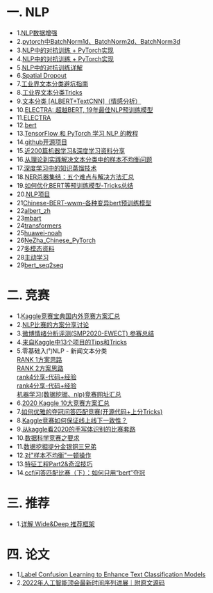 # 一. NLP

* 1.[NLP数据增强](http://www.mamicode.com/info-detail-3015224.html)  
* 2.[pytorch中BatchNorm1d、BatchNorm2d、BatchNorm3d](https://www.jianshu.com/p/749439fb026d)
* 3.[NLP中的对抗训练 + PyTorch实现](https://zhuanlan.zhihu.com/p/91269728?utm_source=wechat_session)
* 4.[NLP中的对抗训练 + PyTorch实现](https://www.cnblogs.com/cx2016/p/13491944.html)
* 5.[NLP中的对抗训练详解](https://www.icode9.com/content-4-697377.html)
* 6.[Spatial Dropout](https://blog.csdn.net/weixin_43896398/article/details/84762943)
* 7.[工业界文本分类避坑指南](https://zhuanlan.zhihu.com/p/201239352?utm_source=qq)
* 8.[工业界文本分类Tricks](https://www.zhihu.com/question/265357659/answer/582711744)
* 9.[文本分类 [ALBERT+TextCNN]（情感分析）](https://zhuanlan.zhihu.com/p/149491055)
* 10.[ELECTRA: 超越BERT, 19年最佳NLP预训练模型](https://mp.weixin.qq.com/s/fR5OrqxCv0udKdyh6CHOjA)
* 11.[ELECTRA](https://github.com/CLUEbenchmark/ELECTRA)
* 12.[bert](https://github.com/lsh1803544/bert)
* 13.[TensorFlow 和 PyTorch 学习 NLP 的教程](https://github.com/graykode/nlp-tutorial)
* 14.[github开源项目](https://dy.163.com/article/F1ATD4S50511D05M.html)
* 15.[近200篇机器学习&深度学习资料分享](https://developer.aliyun.com/article/584854?spm=a2c6h.13813017.0.dArticle738638.15eaf7bfwEygwC)
* 16.[从理论到实践解决文本分类中的样本不均衡问题](https://mp.weixin.qq.com/s/oOx82bvlSK2_gtBvO535cQ)
* 17.[深度学习中的知识蒸馏技术](https://mp.weixin.qq.com/s/ju8TnF2B9iTM2gNfTOuVEA)
* 18.[NER杀器集结：五个难点与解决方法汇总](https://mp.weixin.qq.com/s/hCJyiXAcrv_tNF2J_0ljEw)
* 19.[如何优化BERT等预训练模型-Tricks总结](https://mp.weixin.qq.com/s/A4Kjfpcucdsx9pZsD9UNew)
* 20.[NLP项目](https://github.com/shawroad/NLP_pytorch_project)
* 21[Chinese-BERT-wwm-各种变异bert预训练模型](https://github.com/ymcui/Chinese-BERT-wwm)
* 22[albert_zh](https://github.com/brightmart/albert_zh)
* 23[mbart](https://github.com/pytorch/fairseq/tree/master/examples/mbart)
* 24[transformers](https://github.com/huggingface/transformers)
* 25[huawei-noah](https://github.com/huawei-noah/Pretrained-Language-Model)
* 26[NeZha_Chinese_PyTorch](https://github.com/cedar33/NeZha_Chinese_PyTorch)
* 27[多模态资料](https://mp.weixin.qq.com/s/Vwryz12zs4-80BVT1vZ01w)
* 28[主动学习](https://www.zhihu.com/tardis/landing/m/360/qus/265479171)
* 29[bert_seq2seq](http://www.blog.zhxing.online/#/readBlog/372)

# 二. 竞赛
* 1.[Kaggle竞赛宝典国内外竞赛方案汇总](https://mp.weixin.qq.com/s?__biz=MzU1Nzc1NjI0Nw==&mid=2247488075&idx=1&sn=27452756cb89102a5aa2c255961384da&chksm=fc31a873cb4621658f8480aaca64c319060297f4e7e90180dde18e0dfd6eb41209d7af181012&mpshare=1&scene=23&srcid=1004owM1mauskyrWYK5AbBQU&sharer_sharetime=1601815250439&sharer_shareid=fb5716a8ad12ea6329433df53d4cbf64#rd)
* 2.[NLP比赛的方案分享讨论](https://github.com/zhpmatrix/nlp-competitions-list-review)
* 3.[微博情绪分析评测(SMP2020-EWECT) 参赛总结](https://zhuanlan.zhihu.com/p/222138885)
* 4.[来自Kaggle中13个项目的Tips和Tricks](https://mp.weixin.qq.com/s?__biz=MzU1Nzc1NjI0Nw==&mid=2247489197&idx=1&sn=8b0ff4bb4fca7534a956ba7dda8d3cf8&chksm=fc31ac95cb462583b8c66a08ea795d795f1f4c362e16d81fd3288bca10574ebd9c8b7db24626&mpshare=1&scene=23&srcid=1121xI4A3gIFcT7zKjotxQul&sharer_sharetime=1605926207697&sharer_shareid=fb5716a8ad12ea6329433df53d4cbf64#rd)
* 5.零基础入门NLP - 新闻文本分类  
     [RANK 1方案思路](https://github.com/kangyishuai/NEWS-TEXT-CLASSIFICATION?spm=5176.12282029.0.0.36fa49f5ZFG7Mn)  
     [RANK 2方案思路](https://tianchi.aliyun.com/notebook-ai/detail?spm=5176.12586969.1002.81.6406111ahNBJkP&postId=131690)  
     [rank4分享-代码+经验](https://zhuanlan.zhihu.com/p/231180925?spm=5176.12282029.0.0.57183248WSS0NT)  
     [rank4分享-代码+经验](https://github.com/KOF-hello/rank4_NLP_textclassification)  
     [机器学习(数据挖掘、nlp)竞赛网址汇总](https://zhuanlan.zhihu.com/p/73014300)
* 6.[2020 Kaggle 10大竞赛方案汇总](https://mp.weixin.qq.com/s?__biz=Mzk0NDE5Nzg1Ng==&mid=2247490438&idx=1&sn=30c6943dd76919a449814f9eb2061ff2&chksm=c3290209f45e8b1fa48bb7f5d0d3a91b36e9227ed1a4f772b90660a3b26b5e82721c3cabc164&mpshare=1&scene=23&srcid=0103UJOHnmRkUkOsstItVoUV&sharer_sharetime=1609677286352&sharer_shareid=fb5716a8ad12ea6329433df53d4cbf64#rd)    
* 7.[如何优雅的夺冠问答匹配竞赛(开源代码+上分Tricks)](https://mp.weixin.qq.com/s/MBgpBa4I561HhjIqR8OWrw)
* 8.[Kaggle竞赛如何保证线上线下一致性？](https://mp.weixin.qq.com/s?__biz=Mzk0NDE5Nzg1Ng==&mid=2247493351&idx=1&sn=d4144b64da66d4bc91ed0716596476ce&chksm=c32aff68f45d767e7392de9fc12814a229130d6ca0c41764ba1fbcb437a909a7560a22d9cd09&mpshare=1&scene=23&srcid=0316mw8YBo4isIAOGbCqGmwG&sharer_sharetime=1615881046437&sharer_shareid=fb5716a8ad12ea6329433df53d4cbf64#rd)
* 9.[从kaggle看2020的手写体识别的比赛套路](https://zhuanlan.zhihu.com/p/114131221)
* 10.[数据科学竞赛之要求](https://mp.weixin.qq.com/s?__biz=Mzk0NDE5Nzg1Ng==&mid=2247489931&idx=1&sn=2ff7dc906586de791ebb4d9e467cfcaa&source=41#wechat_redirect)
* 11.[数据挖掘提分金银铜三兄弟](https://mp.weixin.qq.com/s?__biz=Mzk0NDE5Nzg1Ng==&mid=2247494726&idx=1&sn=cdec2943cff888163b293d1f0047dc62&chksm=c32af5c9f45d7cdf4d1b084372eb7e720f10f423af556c42f774705fcaf12c85b2bc00dbd056&mpshare=1&scene=23&srcid=0421pOJ7vDxjbMCBhGzYLnVs&sharer_sharetime=1619012354022&sharer_shareid=fb5716a8ad12ea6329433df53d4cbf64#rd)
* 12.[对"样本不均衡"一顿操作](https://mp.weixin.qq.com/s?__biz=Mzk0NDE5Nzg1Ng==&mid=2247494734&idx=2&sn=85c0a9893c72a983ab0aaf79b67c7e34&chksm=c32af5c1f45d7cd7ee0121fcf4e6a605d2cbccd038c59f30464773e2293e1ae0c66cc83445a9&mpshare=1&scene=23&srcid=0422qqQ2f7pyqQPXPUclZ5Fn&sharer_sharetime=1619055101105&sharer_shareid=fb5716a8ad12ea6329433df53d4cbf64#rd)
* 13.[特征工程Part2&奇淫技巧](https://zhuanlan.zhihu.com/p/368898372?utm_source=qq&utm_medium=social&utm_oi=1147652325089849344)
* 14.[ccf问答匹配比赛（下）：如何只用“bert”夺冠](https://xv44586.github.io/2021/01/20/ccf-qa-2/#post-training)



# 三. 推荐
 * 1.[详解 Wide&Deep 推荐框架](https://zhuanlan.zhihu.com/p/57247478)  

# 四. 论文

 * 1.[Label Confusion Learning to Enhance Text Classification Models](https://arxiv.org/pdf/2012.04987.pdf)  
 * 2.[2022年人工智能顶会最新时间序列进展｜附原文源码](https://mp.weixin.qq.com/s?__biz=Mzk0NDE5Nzg1Ng==&mid=2247501292&idx=1&sn=0485ca5148d04113313c380c518a8e19&chksm=c32adc63f45d55754c4035a79b553e01a60dd94349e3b446d450e45cb84e03154a126ad81ce5&mpshare=1&scene=23&srcid=02113T4IBmWBeySTd4B8czo8&sharer_sharetime=1644531146760&sharer_shareid=fb5716a8ad12ea6329433df53d4cbf64#rd)


